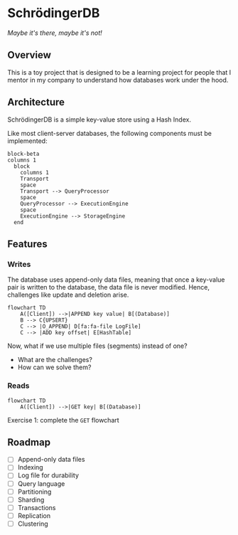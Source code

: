 # SchrödingerDB

*Maybe it's there, maybe it's not!*


## Overview

This is a toy project that is designed to be a learning project
for people that I mentor in my company to understand how databases work under the hood.

 ## Architecture

SchrödingerDB is a simple key-value store using a Hash Index.

Like most client-server databases, the following components must be implemented:

```mermaid
block-beta
columns 1
  block
    columns 1
    Transport
    space
    Transport --> QueryProcessor
    space
    QueryProcessor --> ExecutionEngine
    space
    ExecutionEngine --> StorageEngine
  end
```

## Features

### Writes

The database uses append-only data files, meaning that once a key-value pair is written to the database, the data file is never modified.
Hence, challenges like update and deletion arise.

```mermaid
flowchart TD
    A([Client]) -->|APPEND key value| B[(Database)]
    B --> C{UPSERT}
    C --> |O_APPEND| D[fa:fa-file LogFile]
    C --> |ADD key offset| E[HashTable]
```

Now, what if we use multiple files (segments) instead of one?
 - What are the challenges?
 - How can we solve them?

### Reads

```mermaid
flowchart TD
    A([Client]) -->|GET key| B[(Database)]
```
Exercise 1: complete the `GET` flowchart




## Roadmap

- [ ] Append-only data files
- [ ] Indexing
- [ ] Log file for durability
- [ ] Query language
- [ ] Partitioning
- [ ] Sharding
- [ ] Transactions
- [ ] Replication
- [ ] Clustering
